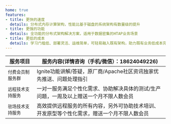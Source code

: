 ```yaml
---
home: true
features:
- title: 更快的速度
  details: 分布式内存计算架构，性能比基于磁盘的系统架构有数量级的提升
- title: 更强的功能
  details: 全功能的分布式架构解决方案，适用于数据密集的HTAP业务场景
- title: 更低的成本
  details: 学习门槛低、部署灵活、运维简单，可轻易融入既有架构，助力既有业务低成本完成分布式架构改造
---
```

<div class="theme-default-content custom content__default"><table><thead><tr><th style="width:18%">服务项目</th> <th>服务内容(详情咨询（手机/微信）：18624049226)</th></tr></thead> <tbody><tr><td><code>付费会员制服务群</code></td> <td>Ignite功能讲解/答疑，原厂商/Apache社区资讯独家优先推送、问题处理指引</td></tr> <tr><td><code>远程技术支持服务</code></td> <td>一对一服务满足个性化需求、协助解决具体的测试/生产问题，一周及以上赠送一个月不限人数会员</td></tr> <tr><td><code>驻场技术支持服务</code></td> <td>高效提供远程服务的所有内容，另外可协助技术培训、开发原型等个性化需求，赠送一个月不限人数会员</td></tr></tbody></table></div>
